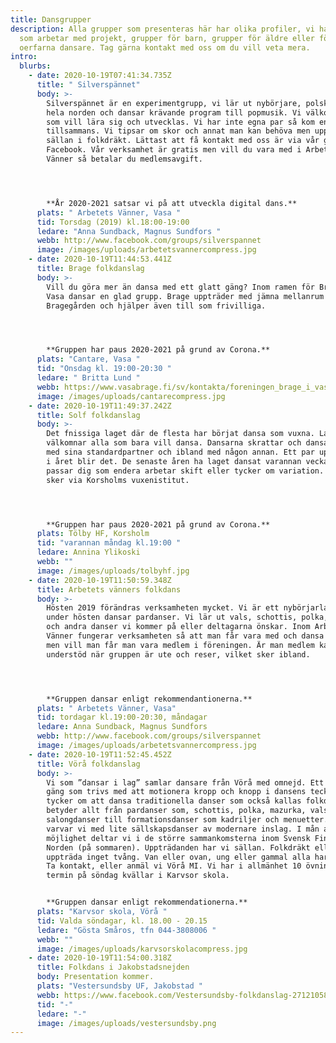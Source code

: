 ```yaml
---
title: Dansgrupper
description: Alla grupper som presenteras här har olika profiler, vi har grupper
  som arbetar med projekt, grupper för barn, grupper för äldre eller för
  oerfarna dansare. Tag gärna kontakt med oss om du vill veta mera.
intro:
  blurbs:
    - date: 2020-10-19T07:41:34.735Z
      title: " Silverspännet"
      body: >-
        Silverspännet är en experimentgrupp, vi lär ut nybörjare, polskor från
        hela norden och dansar krävande program till popmusik. Vi välkomnar alla
        som vill lära sig och utvecklas. Vi har inte egna par så kom ensam eller
        tillsammans. Vi tipsar om skor och annat man kan behöva men uppträder
        sällan i folkdräkt. Lättast att få kontakt med oss är via vår grupp i
        Facebook. Vår verksamhet är gratis men vill du vara med i Arbetets
        Vänner så betalar du medlemsavgift.




        **År 2020-2021 satsar vi på att utveckla digital dans.**
      plats: " Arbetets Vänner, Vasa "
      tid: Torsdag (2019) kl.18:00-19:00
      ledare: "Anna Sundback, Magnus Sundfors "
      webb: http://www.facebook.com/groups/silverspannet
      image: /images/uploads/arbetetsvannercompress.jpg
    - date: 2020-10-19T11:44:53.441Z
      title: Brage folkdanslag
      body: >-
        Vill du göra mer än dansa med ett glatt gäng? Inom ramen för Brage i
        Vasa dansar en glad grupp. Brage uppträder med jämna mellanrum på
        Bragegården och hjälper även till som frivilliga.




        **Gruppen har paus 2020-2021 på grund av Corona.**
      plats: "Cantare, Vasa "
      tid: "Onsdag kl. 19:00-20:30 "
      ledare: " Britta Lund "
      webb: https://www.vasabrage.fi/sv/kontakta/foreningen_brage_i_vasa/
      image: /images/uploads/cantarecompress.jpg
    - date: 2020-10-19T11:49:37.242Z
      title: Solf folkdanslag
      body: >-
        Det fnissiga laget där de flesta har börjat dansa som vuxna. Laget
        välkomnar alla som bara vill dansa. Dansarna skrattar och dansar ibland
        med sina standardpartner och ibland med någon annan. Ett par uppträdande
        i året blir det. De senaste åren ha laget dansat varannan vecka så laget
        passar dig som endera arbetar skift eller tycker om variation. Anmälan
        sker via Korsholms vuxenistitut.




        **Gruppen har paus 2020-2021 på grund av Corona.**
      plats: Tölby HF, Korsholm
      tid: "varannan måndag kl.19:00 "
      ledare: Annina Ylikoski
      webb: ""
      image: /images/uploads/tolbyhf.jpg
    - date: 2020-10-19T11:50:59.348Z
      title: Arbetets vänners folkdans
      body: >-
        Hösten 2019 förändras verksamheten mycket. Vi är ett nybörjarlag som
        under hösten dansar pardanser. Vi lär ut vals, schottis, polka, mazurka
        och andra danser vi kommer på eller deltagarna önskar. Inom Arbetes
        Vänner fungerar verksamheten så att man får vara med och dansa gratis
        men vill man får man vara medlem i föreningen. Är man medlem kan man få
        understöd när gruppen är ute och reser, vilket sker ibland.




        **Gruppen dansar enligt rekommendantionerna.**
      plats: " Arbetets Vänner, Vasa"
      tid: tordagar kl.19:00-20:30, måndagar
      ledare: Anna Sundback, Magnus Sundfors
      webb: http://www.facebook.com/groups/silverspannet
      image: /images/uploads/arbetetsvannercompress.jpg
    - date: 2020-10-19T11:52:45.452Z
      title: Vörå folkdanslag
      body: >-
        Vi som ”dansar i lag” samlar dansare från Vörå med omnejd. Ett glatt
        gäng som trivs med att motionera kropp och knopp i dansens tecken. Vi
        tycker om att dansa traditionella danser som också kallas folkdans. Det
        betyder allt från pardanser som, schottis, polka, mazurka, vals,
        salongdanser till formationsdanser som kadriljer och menuetter. Detta
        varvar vi med lite sällskapsdanser av modernare inslag. I mån av
        möjlighet deltar vi i de större sammankomsterna inom Svensk Finland och
        Norden (på sommaren). Uppträdanden har vi sällan. Folkdräkt eller att
        uppträda inget tvång. Van eller ovan, ung eller gammal alla har rum med.
        Ta kontakt, eller anmäl vi Vörå MI. Vi har i allmänhet 10 övningar per
        termin på söndag kvällar i Karvsor skola.


        **Gruppen dansar enligt rekommendationerna.**
      plats: "Karvsor skola, Vörå "
      tid: Valda söndagar, kl. 18.00 - 20.15
      ledare: "Gösta Småros, tfn 044-3808006 "
      webb: ""
      image: /images/uploads/karvsorskolacompress.jpg
    - date: 2020-10-19T11:54:00.318Z
      title: Folkdans i Jakobstadsnejden
      body: Presentation kommer.
      plats: "Vestersundsby UF, Jakobstad "
      webb: https://www.facebook.com/Vestersundsby-folkdanslag-271210583217610/
      tid: "-"
      ledare: "-"
      image: /images/uploads/vestersundsby.png
---
```

